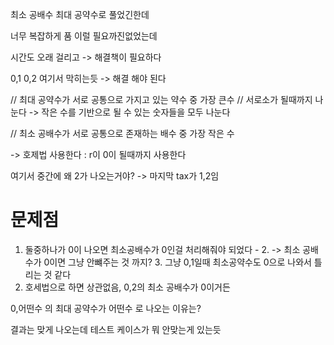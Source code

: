최소 공배수 
최대 공약수로 풀었긴한데 

너무 복잡하게 품 
이럴 필요까진없었는데 

시간도 오래 걸리고 -> 해결책이 필요하다 


0,1 
0,2 여기서 막히는듯 -> 해결 해야 된다 

// 최대 공약수가 서로 공통으로 가지고 있는 약수 중 가장 큰수 
// 서로소가 될때까지 나눈다 -> 작은 수를 기반으로 될 수 있는 숫자들을 모두 나눈다 

// 최소 공배수가 서로 공통으로 존재하는 배수 중 가장 작은 수 


-> 호제법 사용한다 : r이 0이 될때까지 사용한다 


여기서 중간에 왜 2가 나오는거야?
-> 마지막 tax가 1,2임 

# 문제점 
1. 둘중하나가 0이 나오면 최소공배수가 0인걸 처리해줘야 되었다 -
   2. -> 최소 공배수가 0이면 그냥 안뺴주는 것 까지?
   3. 그냥 0,1일때 최소공약수도 0으로 나와서 틀리는 것 같다 
2. 호세법으로 하면 상관없음, 0,2의 최소 공배수가 0이거든 


0,어떤수  의 최대 공약수가 어떤수 로 나오는 이유는?


결과는 맞게 나오는데 테스트 케이스가 뭐 안맞는게 있는듯 

